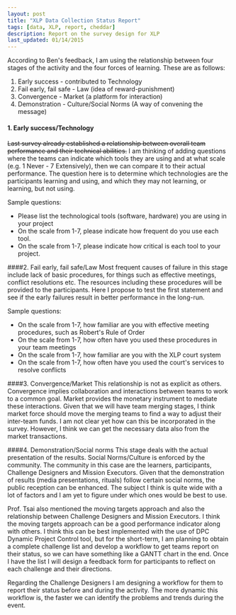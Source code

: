 ```yaml
---
layout: post
title: "XLP Data Collection Status Report"
tags: [data, XLP, report, cheddar]
description: Report on the survey design for XLP
last_updated: 01/14/2015
---
```


According to Ben's feedback, I am using the relationship between four stages of the activity and the four forces of learning. These are as follows:

1. Early success - contributed to Technology
2. Fail early, fail safe - Law (idea of reward-punishment)
3. Convergence - Market (a platform for interaction)
4. Demonstration - Culture/Social Norms (A way of convening the message)


#### 1. Early success/Technology
~~Last survey already established a relationship between overall team performance and their technical abilities.~~ I am thinking of adding questions where the teams can indicate which tools they are using and at what scale (e.g. 1 Never - 7 Extensively), then we can compare it to their actual performance. The question here is to determine which technologies are the participants learning and using, and which they may not learning, or learning, but not using.

Sample questions:
 
 - Please list the technological tools (software, hardware) you are using in your project
 - On the scale from 1-7, please indicate how frequent do you use each tool.
 - On the scale from 1-7, please indicate how critical is each tool to your project.



####2. Fail early, fail safe/Law
Most frequent causes of failure in this stage include lack of basic procedures, for things such as effective meetings, conflict resolutions etc. The resources including these procedures will be provided to the participants. Here I propose to test the first statement and see if the early failures result in better performance in the long-run.

Sample questions:
 
 - On the scale from 1-7, how familiar are you with effective meeting procedures, such as Robert's Rule of Order
 - On the scale from 1-7, how often have you used these procedures in your team meetings
 - On the scale from 1-7, how familiar are you with the XLP court system
 - On the scale from 1-7, how often have you used the court's services to resolve conflicts

####3. Convergence/Market
This relationship is not as explicit as others. Convergence implies collaboration and interactions between teams to work to a common goal. Market provides the monetary instrument to mediate these interactions. Given that we will have team merging stages, I think market force should move the merging teams to find a way to adjust their inter-team funds. I am not clear yet how can this be incorporated in the survey. However, I think we can get the necessary data also from the market transactions.


####4. Demonstration/Social norms
This stage deals with the actual presentation of the results. Social Norms/Culture is enforced by the community. The community in this case are the learners, participants, Challenge Designers and Mission Executors. Given that the demonstration of results (media presentations, rituals) follow certain social norms, the public reception can be enhanced. The subject I think is quite wide with a lot of factors and I am yet to figure under which ones would be best to use.


Prof. Tsai also mentioned the moving targets approach and also the relationship between Challenge Designers and Mission Executors. I think the moving targets approach can be a good performance indicator along with others. I think this can be best implemented with the use of DPC Dynamic Project Control tool, but for the short-term, I am planning to obtain a complete challenge list and develop a workflow to get teams report on their status, so we can have something like a GANTT chart in the end. Once I have the list I will design a feedback form for participants to reflect on each challenge and their directions.

Regarding the Challenge Designers I am designing a workflow for them to report their status before and during the activity. The more dynamic this workflow is, the faster we can identify the problems and trends during the event.

